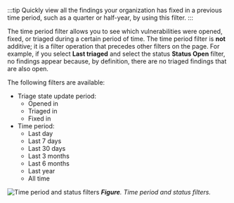 :::tip 
Quickly view all the findings your organization has fixed in a previous time period, such as a quarter or half-year, by using this filter.
:::

The time period filter allows you to see which vulnerabilities were opened, fixed, or triaged during a certain period of time. The time period filter is **not** additive; it is a filter operation that precedes other filters on the page. For example, if you select **Last triaged** and select the status **Status Open** filter, no findings appear because, by definition, there are no triaged findings that are also open.

The following filters are available:

- Triage state update period:
  - Opened in
  - Triaged in
  - Fixed in
- Time period:
  - Last day
  - Last 7 days
  - Last 30 days
  - Last 3 months
  - Last 6 months
  - Last year
  - All time

![Time period and status filters](/img/findings-filters.png#sm-width)
_**Figure**. Time period and status filters._
